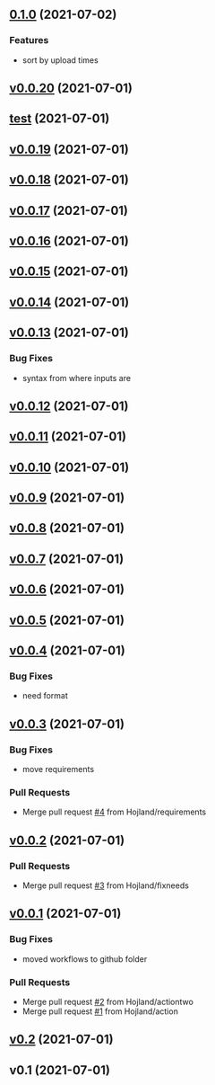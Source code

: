 
<a name="0.1.0"></a>
## [0.1.0](https://github.com/hojland/gha-pypi-versions/compare/v0.0.20...0.1.0) (2021-07-02)

### Features

* sort by upload times


<a name="v0.0.20"></a>
## [v0.0.20](https://github.com/hojland/gha-pypi-versions/compare/test...v0.0.20) (2021-07-01)


<a name="test"></a>
## [test](https://github.com/hojland/gha-pypi-versions/compare/v0.0.19...test) (2021-07-01)


<a name="v0.0.19"></a>
## [v0.0.19](https://github.com/hojland/gha-pypi-versions/compare/v0.0.18...v0.0.19) (2021-07-01)


<a name="v0.0.18"></a>
## [v0.0.18](https://github.com/hojland/gha-pypi-versions/compare/v0.0.17...v0.0.18) (2021-07-01)


<a name="v0.0.17"></a>
## [v0.0.17](https://github.com/hojland/gha-pypi-versions/compare/v0.0.16...v0.0.17) (2021-07-01)


<a name="v0.0.16"></a>
## [v0.0.16](https://github.com/hojland/gha-pypi-versions/compare/v0.0.15...v0.0.16) (2021-07-01)


<a name="v0.0.15"></a>
## [v0.0.15](https://github.com/hojland/gha-pypi-versions/compare/v0.0.14...v0.0.15) (2021-07-01)


<a name="v0.0.14"></a>
## [v0.0.14](https://github.com/hojland/gha-pypi-versions/compare/v0.0.13...v0.0.14) (2021-07-01)


<a name="v0.0.13"></a>
## [v0.0.13](https://github.com/hojland/gha-pypi-versions/compare/v0.0.12...v0.0.13) (2021-07-01)

### Bug Fixes

* syntax from where inputs are


<a name="v0.0.12"></a>
## [v0.0.12](https://github.com/hojland/gha-pypi-versions/compare/v0.0.11...v0.0.12) (2021-07-01)


<a name="v0.0.11"></a>
## [v0.0.11](https://github.com/hojland/gha-pypi-versions/compare/v0.0.10...v0.0.11) (2021-07-01)


<a name="v0.0.10"></a>
## [v0.0.10](https://github.com/hojland/gha-pypi-versions/compare/v0.0.9...v0.0.10) (2021-07-01)


<a name="v0.0.9"></a>
## [v0.0.9](https://github.com/hojland/gha-pypi-versions/compare/v0.0.8...v0.0.9) (2021-07-01)


<a name="v0.0.8"></a>
## [v0.0.8](https://github.com/hojland/gha-pypi-versions/compare/v0.0.7...v0.0.8) (2021-07-01)


<a name="v0.0.7"></a>
## [v0.0.7](https://github.com/hojland/gha-pypi-versions/compare/v0.0.6...v0.0.7) (2021-07-01)


<a name="v0.0.6"></a>
## [v0.0.6](https://github.com/hojland/gha-pypi-versions/compare/v0.0.5...v0.0.6) (2021-07-01)


<a name="v0.0.5"></a>
## [v0.0.5](https://github.com/hojland/gha-pypi-versions/compare/v0.0.4...v0.0.5) (2021-07-01)


<a name="v0.0.4"></a>
## [v0.0.4](https://github.com/hojland/gha-pypi-versions/compare/v0.0.3...v0.0.4) (2021-07-01)

### Bug Fixes

* need format


<a name="v0.0.3"></a>
## [v0.0.3](https://github.com/hojland/gha-pypi-versions/compare/v0.0.2...v0.0.3) (2021-07-01)

### Bug Fixes

* move requirements

### Pull Requests

* Merge pull request [#4](https://github.com/hojland/gha-pypi-versions/issues/4) from Hojland/requirements


<a name="v0.0.2"></a>
## [v0.0.2](https://github.com/hojland/gha-pypi-versions/compare/v0.0.1...v0.0.2) (2021-07-01)

### Pull Requests

* Merge pull request [#3](https://github.com/hojland/gha-pypi-versions/issues/3) from Hojland/fixneeds


<a name="v0.0.1"></a>
## [v0.0.1](https://github.com/hojland/gha-pypi-versions/compare/v0.2...v0.0.1) (2021-07-01)

### Bug Fixes

* moved workflows to github folder

### Pull Requests

* Merge pull request [#2](https://github.com/hojland/gha-pypi-versions/issues/2) from Hojland/actiontwo
* Merge pull request [#1](https://github.com/hojland/gha-pypi-versions/issues/1) from Hojland/action


<a name="v0.2"></a>
## [v0.2](https://github.com/hojland/gha-pypi-versions/compare/v0.1...v0.2) (2021-07-01)


<a name="v0.1"></a>
## v0.1 (2021-07-01)
